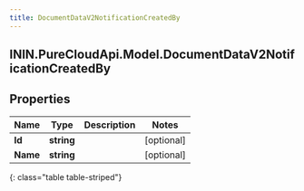 ```yaml
---
title: DocumentDataV2NotificationCreatedBy
---
```

## ININ.PureCloudApi.Model.DocumentDataV2NotificationCreatedBy

## Properties

|Name | Type | Description | Notes|
|------------ | ------------- | ------------- | -------------|
| **Id** | **string** |  | [optional] |
| **Name** | **string** |  | [optional] |
{: class="table table-striped"}


